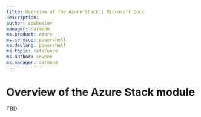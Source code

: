 ```yaml
---
title: Overview of the Azure Stack | Microsoft Docs
description: 
author: sdwheeler
manager: carmonm
ms.product: azure
ms.service: powershell
ms.devlang: powershell
ms.topic: reference
ms.author: sewhee
ms.manager: carmonm
---
```


# Overview of the Azure Stack module

TBD
